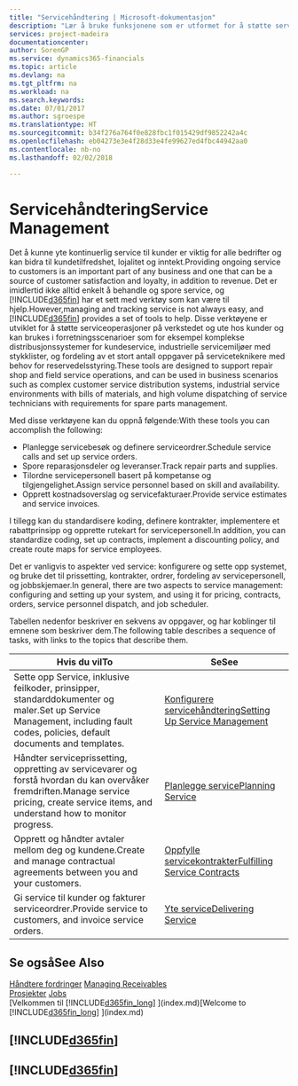 ```yaml
---
title: "Servicehåndtering | Microsoft-dokumentasjon"
description: "Lær å bruke funksjonene som er utformet for å støtte serviceoperasjoner på verkstedet og ute hos kunder."
services: project-madeira
documentationcenter: 
author: SorenGP
ms.service: dynamics365-financials
ms.topic: article
ms.devlang: na
ms.tgt_pltfrm: na
ms.workload: na
ms.search.keywords: 
ms.date: 07/01/2017
ms.author: sgroespe
ms.translationtype: HT
ms.sourcegitcommit: b34f276a764f0e828fbc1f015429df9852242a4c
ms.openlocfilehash: eb04273e3e4f28d33e4fe99627ed4fbc44942aa0
ms.contentlocale: nb-no
ms.lasthandoff: 02/02/2018

---
```

# <a name="service-management"></a><span data-ttu-id="67aef-103">Servicehåndtering</span><span class="sxs-lookup"><span data-stu-id="67aef-103">Service Management</span></span>
<span data-ttu-id="67aef-104">Det å kunne yte kontinuerlig service til kunder er viktig for alle bedrifter og kan bidra til kundetilfredshet, lojalitet og inntekt.</span><span class="sxs-lookup"><span data-stu-id="67aef-104">Providing ongoing service to customers is an important part of any business and one that can be a source of customer satisfaction and loyalty, in addition to revenue.</span></span> <span data-ttu-id="67aef-105">Det er imidlertid ikke alltid enkelt å behandle og spore service, og [!INCLUDE[d365fin](includes/d365fin_md.md)] har et sett med verktøy som kan være til hjelp.</span><span class="sxs-lookup"><span data-stu-id="67aef-105">However,managing and tracking service is not always easy, and [!INCLUDE[d365fin](includes/d365fin_md.md)] provides a set of tools to help.</span></span> <span data-ttu-id="67aef-106">Disse verktøyene er utviklet for å støtte serviceoperasjoner på verkstedet og ute hos kunder og kan brukes i forretningsscenarioer som for eksempel komplekse distribusjonssystemer for kundeservice, industrielle servicemiljøer med stykklister, og fordeling av et stort antall oppgaver på serviceteknikere med behov for reservedelsstyring.</span><span class="sxs-lookup"><span data-stu-id="67aef-106">These tools are designed to support repair shop and field service operations, and can be used in business scenarios such as complex customer service distribution systems, industrial service environments with bills of materials, and high volume dispatching of service technicians with requirements for spare parts management.</span></span>  

 <span data-ttu-id="67aef-107">Med disse verktøyene kan du oppnå følgende:</span><span class="sxs-lookup"><span data-stu-id="67aef-107">With these tools you can accomplish the following:</span></span>  

* <span data-ttu-id="67aef-108">Planlegge servicebesøk og definere serviceordrer.</span><span class="sxs-lookup"><span data-stu-id="67aef-108">Schedule service calls and set up service orders.</span></span>  
* <span data-ttu-id="67aef-109">Spore reparasjonsdeler og leveranser.</span><span class="sxs-lookup"><span data-stu-id="67aef-109">Track repair parts and supplies.</span></span>  
* <span data-ttu-id="67aef-110">Tilordne servicepersonell basert på kompetanse og tilgjengelighet.</span><span class="sxs-lookup"><span data-stu-id="67aef-110">Assign service personnel based on skill and availability.</span></span>  
* <span data-ttu-id="67aef-111">Opprett kostnadsoverslag og servicefakturaer.</span><span class="sxs-lookup"><span data-stu-id="67aef-111">Provide service estimates and service invoices.</span></span>  

<span data-ttu-id="67aef-112">I tillegg kan du standardisere koding, definere kontrakter, implementere et rabattprinsipp og opprette rutekart for servicepersonell.</span><span class="sxs-lookup"><span data-stu-id="67aef-112">In addition, you can standardize coding, set up contracts, implement a discounting policy, and create route maps for service employees.</span></span>  

<span data-ttu-id="67aef-113">Det er vanligvis to aspekter ved service: konfigurere og sette opp systemet, og bruke det til prissetting, kontrakter, ordrer, fordeling av servicepersonell, og jobbskjemaer.</span><span class="sxs-lookup"><span data-stu-id="67aef-113">In general, there are two aspects to service management: configuring and setting up your system, and using it for pricing, contracts, orders, service personnel dispatch, and job scheduler.</span></span>  

<span data-ttu-id="67aef-114">Tabellen nedenfor beskriver en sekvens av oppgaver, og har koblinger til emnene som beskriver dem.</span><span class="sxs-lookup"><span data-stu-id="67aef-114">The following table describes a sequence of tasks, with links to the topics that describe them.</span></span>   

|<span data-ttu-id="67aef-115">**Hvis du vil**</span><span class="sxs-lookup"><span data-stu-id="67aef-115">**To**</span></span>|<span data-ttu-id="67aef-116">**Se**</span><span class="sxs-lookup"><span data-stu-id="67aef-116">**See**</span></span>|  
|------------|-------------|  
|<span data-ttu-id="67aef-117">Sette opp Service, inklusive feilkoder, prinsipper, standarddokumenter og maler.</span><span class="sxs-lookup"><span data-stu-id="67aef-117">Set up Service Management, including fault codes, policies, default documents and templates.</span></span>|[<span data-ttu-id="67aef-118">Konfigurere servicehåndtering</span><span class="sxs-lookup"><span data-stu-id="67aef-118">Setting Up Service Management</span></span>](service-setup-service.md)|  
|<span data-ttu-id="67aef-119">Håndter serviceprissetting, oppretting av servicevarer og forstå hvordan du kan overvåker fremdriften.</span><span class="sxs-lookup"><span data-stu-id="67aef-119">Manage service pricing, create service items, and understand how to monitor progress.</span></span>|[<span data-ttu-id="67aef-120">Planlegge service</span><span class="sxs-lookup"><span data-stu-id="67aef-120">Planning Service</span></span>](service-plan-service.md)|  
|<span data-ttu-id="67aef-121">Opprett og håndter avtaler mellom deg og kundene.</span><span class="sxs-lookup"><span data-stu-id="67aef-121">Create and manage contractual agreements between you and your customers.</span></span>|[<span data-ttu-id="67aef-122">Oppfylle servicekontrakter</span><span class="sxs-lookup"><span data-stu-id="67aef-122">Fulfilling Service Contracts</span></span>](service-fulfill-service-contracts.md)|  
|<span data-ttu-id="67aef-123">Gi service til kunder og fakturer serviceordrer.</span><span class="sxs-lookup"><span data-stu-id="67aef-123">Provide service to customers, and invoice service orders.</span></span>|[<span data-ttu-id="67aef-124">Yte service</span><span class="sxs-lookup"><span data-stu-id="67aef-124">Delivering Service</span></span>](service-deliver-service.md)|  

## <a name="see-also"></a><span data-ttu-id="67aef-125">Se også</span><span class="sxs-lookup"><span data-stu-id="67aef-125">See Also</span></span>  
<span data-ttu-id="67aef-126">[Håndtere fordringer](receivables-manage-receivables.md) </span><span class="sxs-lookup"><span data-stu-id="67aef-126">[Managing Receivables](receivables-manage-receivables.md) </span></span>  
<span data-ttu-id="67aef-127">[Prosjekter](projects-how-create-jobs.md) </span><span class="sxs-lookup"><span data-stu-id="67aef-127">[Jobs](projects-how-create-jobs.md) </span></span>  
<span data-ttu-id="67aef-128">[Velkommen til [!INCLUDE[d365fin_long](includes/d365fin_long_md.md)] ](index.md)</span><span class="sxs-lookup"><span data-stu-id="67aef-128">[Welcome to [!INCLUDE[d365fin_long](includes/d365fin_long_md.md)] ](index.md)</span></span>

## [!INCLUDE[d365fin](includes/free_trial_md.md)]  
## [!INCLUDE[d365fin](includes/training_link_md.md)]

